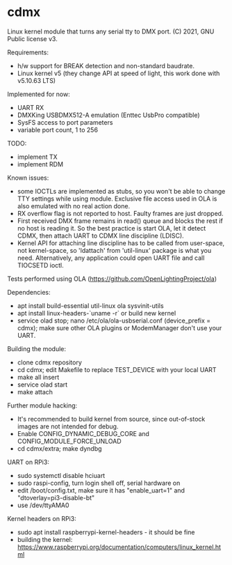 # cdmx

Linux kernel module that turns any serial tty to DMX port.
(C) 2021, GNU Public license v3.

Requirements: 
- h/w support for BREAK detection and non-standard baudrate.
- Linux kernel v5 (they change API at speed of light, this work done with v5.10.63 LTS)

Implemented for now:

- UART RX
- DMXKing USBDMX512-A emulation (Enttec UsbPro compatible)
- SysFS access to port parameters
- variable port count, 1 to 256

TODO:
- implement TX
- implement RDM

Known issues:
- some IOCTLs are implemented as stubs, so you won't be able to change TTY settings while using module. Exclusive file access used in OLA is also emulated with no real action done.
- RX overflow flag is not reported to host. Faulty frames are just dropped.
- First received DMX frame remains in read() queue and blocks the rest if no host is reading it. So the best practice is start OLA, let it detect CDMX, then attach UART to CDMX line discipline (LDISC).
- Kernel API for attaching line discipline has to be called from user-space, not kernel-space, so 'ldattach' from 'util-linux' package is what you need. Alternatively, any application could open UART file and call TIOCSETD ioctl.

Tests performed using OLA (https://github.com/OpenLightingProject/ola)

Dependencies:
- apt install build-essential util-linux ola sysvinit-utils
- apt install linux-headers-\`uname -r\` or build new kernel
- service olad stop; nano /etc/ola/ola-usbserial.conf (device_prefix = cdmx); make sure other OLA plugins or ModemManager don't use your UART.

Building the module:
- clone cdmx repository
- cd cdmx; edit Makefile to replace TEST_DEVICE with your local UART
- make all insert
- service olad start
- make attach

Further module hacking:
- It's recommended to build kernel from source, since out-of-stock images are not intended for debug.
- Enable CONFIG_DYNAMIC_DEBUG_CORE and CONFIG_MODULE_FORCE_UNLOAD
- cd cdmx/extra; make dyndbg

UART on RPi3:
- sudo systemctl disable hciuart
- sudo raspi-config, turn login shell off, serial hardware on
- edit /boot/config.txt, make sure it has "enable_uart=1" and "dtoverlay=pi3-disable-bt"
- use /dev/ttyAMA0

Kernel headers on RPi3:
- sudo apt install raspberrypi-kernel-headers - it should be fine
- building the kernel: https://www.raspberrypi.org/documentation/computers/linux_kernel.html
